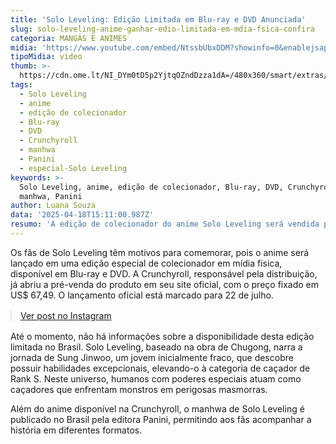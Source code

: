 ```yaml
---
title: 'Solo Leveling: Edição Limitada em Blu-ray e DVD Anunciada'
slug: solo-leveling-anime-ganhar-edio-limitada-em-mdia-fsica-confira
categoria: MANGÁS E ANIMES
midia: 'https://www.youtube.com/embed/NtssbUbxDDM?showinfo=0&enablejsapi=1'
tipoMidia: video
thumb: >-
  https://cdn.ome.lt/NI_DYm0tD5p2YjtqOZndDzza1dA=/480x360/smart/extras/conteudos/omelete_THUMB_-_2025-04-18T115624.916.png
tags:
  - Solo Leveling
  - anime
  - edição de colecionador
  - Blu-ray
  - DVD
  - Crunchyroll
  - manhwa
  - Panini
  - especial-Solo Leveling
keywords: >-
  Solo Leveling, anime, edição de colecionador, Blu-ray, DVD, Crunchyroll,
  manhwa, Panini
author: Luana Souza
data: '2025-04-18T15:11:00.987Z'
resumo: 'A edição de colecionador do anime Solo Leveling será vendida por US$ 67,49.'
---
```


Os fãs de Solo Leveling têm motivos para comemorar, pois o anime será lançado em uma edição especial de colecionador em mídia física, disponível em Blu-ray e DVD. A Crunchyroll, responsável pela distribuição, já abriu a pré-venda do produto em seu site oficial, com o preço fixado em US$ 67,49. O lançamento oficial está marcado para 22 de julho.

<blockquote class="instagram-media" data-instgrm-permalink="https://www.instagram.com/p/DIkExK4tzNEcaptioned/" data-instgrm-version="14" style="width:100%; max-width:540px; margin:1rem auto;"><a href="https://www.instagram.com/p/DIkExK4tzNEcaptioned/">Ver post no Instagram</a></blockquote>

Até o momento, não há informações sobre a disponibilidade desta edição limitada no Brasil. Solo Leveling, baseado na obra de Chugong, narra a jornada de Sung Jinwoo, um jovem inicialmente fraco, que descobre possuir habilidades excepcionais, elevando-o à categoria de caçador de Rank S. Neste universo, humanos com poderes especiais atuam como caçadores que enfrentam monstros em perigosas masmorras.

Além do anime disponível na Crunchyroll, o manhwa de Solo Leveling é publicado no Brasil pela editora Panini, permitindo aos fãs acompanhar a história em diferentes formatos.

